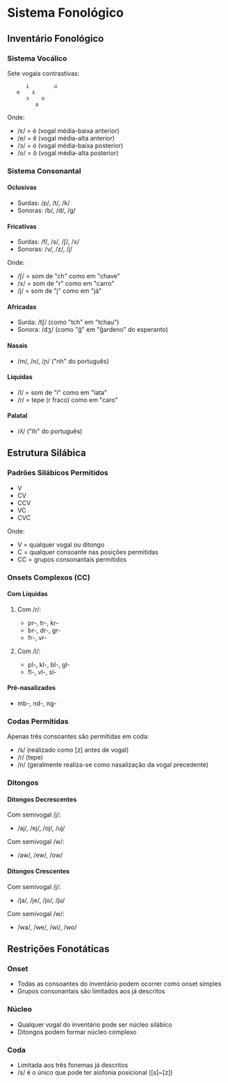 # Sistema Fonológico

## Inventário Fonológico

### Sistema Vocálico
Sete vogais contrastivas:
```
      i        u
   e    ɛ    
      ɔ    o
         a
```
Onde:
- /ɛ/ = é (vogal média-baixa anterior)
- /e/ = ê (vogal média-alta anterior)
- /ɔ/ = ó (vogal média-baixa posterior)
- /o/ = ô (vogal média-alta posterior)

### Sistema Consonantal

#### Oclusivas
- Surdas: /p/, /t/, /k/
- Sonoras: /b/, /d/, /g/

#### Fricativas
- Surdas: /f/, /s/, /ʃ/, /x/
- Sonoras: /v/, /z/, /j/

Onde:
- /ʃ/ = som de "ch" como em "chave"
- /x/ = som de "r" como em "carro"
- /j/ = som de "j" como em "já"

#### Africadas
- Surda: /tʃ/ (como "tch" em "tchau")
- Sonora: /dʒ/ (como "ĝ" em "ĝardeno" do esperanto)

#### Nasais
- /m/, /n/, /ɲ/ ("nh" do português)

#### Líquidas
- /l/ = som de "l" como em "lata"
- /r/ = tepe (r fraco) como em "caro"

#### Palatal
- /ʎ/ ("lh" do português)

## Estrutura Silábica

### Padrões Silábicos Permitidos
- V
- CV
- CCV
- VC
- CVC

Onde:
- V = qualquer vogal ou ditongo
- C = qualquer consoante nas posições permitidas
- CC = grupos consonantais permitidos

### Onsets Complexos (CC)

#### Com Líquidas
1. Com /r/:
   - pr-, tr-, kr-
   - br-, dr-, gr-
   - fr-, vr-

2. Com /l/:
   - pl-, kl-, bl-, gl-
   - fl-, vl-, sl-

#### Pré-nasalizados
- mb-, nd-, ng-

### Codas Permitidas
Apenas três consoantes são permitidas em coda:
- /s/ (realizado como [z] antes de vogal)
- /r/ (tepe)
- /n/ (geralmente realiza-se como nasalização da vogal precedente)

### Ditongos

#### Ditongos Decrescentes
Com semivogal /j/:
- /aj/, /ej/, /oj/, /uj/

Com semivogal /w/:
- /aw/, /ew/, /ow/

#### Ditongos Crescentes
Com semivogal /j/:
- /ja/, /je/, /jo/, /ju/

Com semivogal /w/:
- /wa/, /we/, /wi/, /wo/

## Restrições Fonotáticas

### Onset
- Todas as consoantes do inventário podem ocorrer como onset simples
- Grupos consonantais são limitados aos já descritos

### Núcleo
- Qualquer vogal do inventário pode ser núcleo silábico
- Ditongos podem formar núcleo complexo

### Coda
- Limitada aos três fonemas já descritos
- /s/ é o único que pode ter alofonia posicional ([s]~[z])
